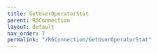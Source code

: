 ```yaml
---
title: GetUserOperatorStat
parent: R6Connection
layout: default
nav_order: 7
permalink: "/R6Connection/GetUserOperatorStat"
---
```


